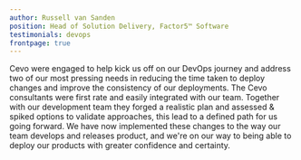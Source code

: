```yaml
---
author: Russell van Sanden
position: Head of Solution Delivery, Factor5™ Software
testimonials: devops
frontpage: true
---
```

Cevo were engaged to help kick us off on our DevOps journey and address two of our most pressing needs in reducing the time taken to deploy changes and improve the consistency of our deployments.  The Cevo consultants were first rate and easily integrated with our team. Together with our development team they forged a realistic plan and assessed & spiked options to validate approaches, this lead to a defined path for us going forward. We have now implemented these changes to the way our team develops and releases product, and we're on our way to being able to deploy our products with greater confidence and certainty.